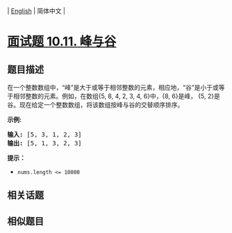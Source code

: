 
| [English](README_EN.md) | 简体中文 |

# [面试题 10.11. 峰与谷](https://leetcode-cn.com/problems/peaks-and-valleys-lcci/)

## 题目描述

<p>在一个整数数组中，&ldquo;峰&rdquo;是大于或等于相邻整数的元素，相应地，&ldquo;谷&rdquo;是小于或等于相邻整数的元素。例如，在数组{5, 8, 4, 2, 3, 4, 6}中，{8, 6}是峰， {5, 2}是谷。现在给定一个整数数组，将该数组按峰与谷的交替顺序排序。</p>

<p><strong>示例:</strong></p>

<pre><strong>输入: </strong>[5, 3, 1, 2, 3]
<strong>输出:</strong>&nbsp;[5, 1, 3, 2, 3]
</pre>

<p><strong>提示：</strong></p>

<ul>
	<li><code>nums.length &lt;= 10000</code></li>
</ul>


## 相关话题



## 相似题目


